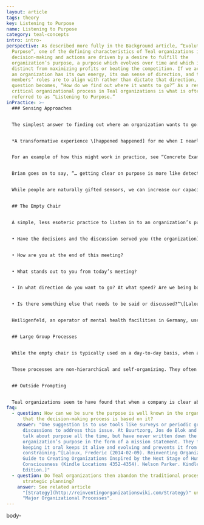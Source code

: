 ```yaml
---
layout: article
tags: theory
key: Listening to Purpose
name: Listening to Purpose
category: teal-concepts
intro: intro-
perspective: As described more fully in the Background article, “Evolutionary
  Purpose”, one of the defining characteristics of Teal organizations is how
  decision-making and actions are driven by a desire to fulfill the
  organization’s purpose, a purpose which evolves over time and which is
  distinct from maximizing profits or beating the competition. If we accept that
  an organization has its own energy, its own sense of direction, and that its
  members’ roles are to align with rather than dictate that direction, the
  question becomes, “How do we find out where it wants to go?” As a result, a
  critical organizational process in Teal organizations is what is often
  referred to as “Listening to Purpose.”
inPractice: >-
  ### Sensing Approaches


  The simplest answer to finding out where an organization wants to go: do nothing special. Let self-management work its magic. There is a word that often comes up with Teal pioneers: sensing. We are all natural sensors; we are gifted to notice when something isn’t working as well as it could or when a new opportunity opens up. With self-management, everybody can be a sensor and initiate changes— just as in a living organism every cell senses its environment and can alert the organism to needed change. We cannot stop sensing. Sensing happens everywhere, all the time, but in traditional organizations, the information often gets filtered out. Only the signals sensed at the top are acted upon, but unfortunately these signals are often distorted and far removed from reality on the ground. Holacracy’s Brian Robertson uses a powerful analogy to talk about organizations filtering people’s ability to sense their environment:


  *A transformative experience \[happened happened] for me when I nearly crashed an airplane. I was a student pilot, and shortly into a solo flight my “Low Voltage” light came on. Every other instrument was telling me “all is well,” so I ignored it, just like we do in organizational life all the time, when one lone “instrument” (a human) senses something that no one else does. Ignoring a key instrument proved to be a very bad decision when flying an airplane and helped catalyze my search for organizational approaches that didn’t suffer from the same blindness— how can an organization fully harness each of us \[as as] human instruments, without “outvoting the low-voltage light”?*^\[Laloux, Frederic (2014-02-09) Reinventing Organizations: A Guide to Creating Organizations Inspired by the Next Stage of Human Consciousness (Kindle Locations 4383-4394). Nelson Parker. Kindle Edition.]


  For an example of how this might work in practice, see “Concrete Examples for Inspiration - Buurtzorg” below.


  Brian goes on to say, “… getting clear on purpose is more like detective work than like creative work. What you are looking for is already there, waiting to be found— it is no more a decision than your child’s purpose is. Simply ask yourself: “On the basis of our current context and the resources, talents, and capacities at our disposal, the products or services we offer, the history of the company and its market space, and so on, what’s the deepest potential it can help create or manifest in the world? Why does the world need it?”^\[Robertson, Brian J. (2015-06-02). Holacracy: The New Management System for a Rapidly Changing World (Kindle Locations 482-485). Henry Holt and Co.. Kindle Edition.]


  While people are naturally gifted sensors, we can increase our capacity to sense with practice. Meditative or spiritual practices, in particular, can help us distance ourselves from self-centered needs and tap into broader sources of wisdom.^\[Laloux, Frederic (2014-02-09). Reinventing Organizations: A Guide to Creating Organizations Inspired by the Next Stage of Human Consciousness (Kindle Locations 4411-4413). Nelson Parker. Kindle Edition.] For an example of how this might work in practice, see “Concrete Examples for Inspiration - Sounds True” below.


  ## The Empty Chair


  A simple, less esoteric practice to listen in to an organization’s purpose consists of allocating an empty chair at any meeting to represent the organization and its evolutionary purpose. Anybody participating in the meeting can, at any time, change seats, to listen to and become the voice of the organization. The empty chair can be used explicitly or as a guiding voice in our heads. Here are some questions one might tune into while sitting in that chair:


  • Have the decisions and the discussion served you (the organization) well?


  • How are you at the end of this meeting?


  • What stands out to you from today’s meeting?


  • In what direction do you want to go? At what speed? Are we being bold enough? Too bold?


  • Is there something else that needs to be said or discussed?^\[Laloux, Frederic (2014-02-09). Reinventing Organizations: A Guide to Creating Organizations Inspired by the Next Stage of Human Consciousness (Kindle Locations 4432-4437). Nelson Parker. Kindle Edition.]


  Heiligenfeld, an operator of mental health facilities in Germany, uses a practice with a similar effect. As part of every meeting, someone is asked to volunteer to take possession of a pair of tingsha bells, two small hand cymbals that can make a beautiful, crystal-like sound. Whenever the person feels that ground rules are not being respected, or that the meeting is serving egos more than purpose, she can make the cymbals sing. The rule is that no one can speak until the last sound of the cymbal has died out— which takes a surprisingly long time. During the silence, participants are to reflect on the question: “Am I in service to the topic we are discussing and to the organization?” Colleagues are now so used to this practice that simply reaching out to the cymbals is all it takes to get a meeting back on track.^\[Laloux, Frederic (2014-02-09). Reinventing Organizations: A Guide to Creating Organizations Inspired by the Next Stage of Human Consciousness (Kindle Locations 3595-3602). Nelson Parker. Kindle Edition.]


  ## Large Group Processes


  While the empty chair is typically used on a day-to-day basis, when an organization faces a major inflection point, there are a number of more elaborate processes that can help large groups of people to listen in jointly to their organization’s purpose and sense of direction. These processes include Otto Scharmer’s “Theory U,” David Cooperrider’s “Appreciative Inquiry,” Marvin Weisbord and Sandra Janoff’s “Future Search,” “World Café,” "Liberating Structures" and Harrison Owen’s “Open Space.”


  These processes are non-hierarchical and self-organizing. They often bring the “whole system” into the room: all colleagues of an organization, whether a few dozen, hundreds, or thousands, come together for a working session of one or several days. Clients, partners, and suppliers can be invited to join, to add their perspective to the inquiry. Each of these processes comes with its particular format, but they have one thing in common: they achieve the unlikely feat of giving everybody a voice (even when thousands of people are involved), while at the same time channeling these voices toward a valuable collective outcome.^\[Laloux, Frederic (2014-02-09). Reinventing Organizations: A Guide to Creating Organizations Inspired by the Next Stage of Human Consciousness (Kindle Locations 4445-4454). Nelson Parker. Kindle Edition.]


  ## Outside Prompting


  Teal organizations seem to have found that when a company is clear about its purpose, the outside world comes knocking at its door with opportunities. Sometimes it feels as if it isn’t only people inside the organization sensing where it wants to go, but people from the outside, too. At Buurtzorg for example, by now, people from all sorts of backgrounds get in touch with Jos de Blok and others in the organization to explore ideas that could shape where Buurtzorg might go next. De Blok and his colleagues accept these meetings and listen with open minds. When the discussion seems promising, they set up experiments and see what happens. There are no committees, no stage-gate processes, no set budgets. It really is that simple: discussions take place and things evolve from there. The feeling is that what is meant to happen will happen.^\[Laloux, Frederic (2014-02-09). Reinventing Organizations: A Guide to Creating Organizations Inspired by the Next Stage of Human Consciousness (Kindle Locations 4470-4478). Nelson Parker. Kindle Edition.]
faq:
  - question: How can we be sure the purpose is well known in the organization and
      that the decision-making process is based on it?
    answer: "One suggestion is to use tools like surveys or periodic group
      discussions to address this issue. At Buurtzorg, Jos de Blok and others
      talk about purpose all the time, but have never written down the
      organization’s purpose in the form of a mission statement. They find that
      keeping it oral keeps it alive and evolving and prevents it from becoming
      constraining.^[Laloux, Frederic (2014-02-09). Reinventing Organizations: A
      Guide to Creating Organizations Inspired by the Next Stage of Human
      Consciousness (Kindle Locations 4352-4354). Nelson Parker. Kindle
      Edition.]"
  - question: Do Teal organizations then abandon the traditional process of
      strategic planning?
    answer: See related article
      "[Strategy](http://reinventingorganizationswiki.com/Strategy)" under
      "Major Organizational Processes".
---
```

body-